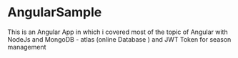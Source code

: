 # AngularSample
This is an Angular App in which i covered most of the topic of Angular with NodeJs and MongoDB - atlas (online Database ) and JWT Token for season management
